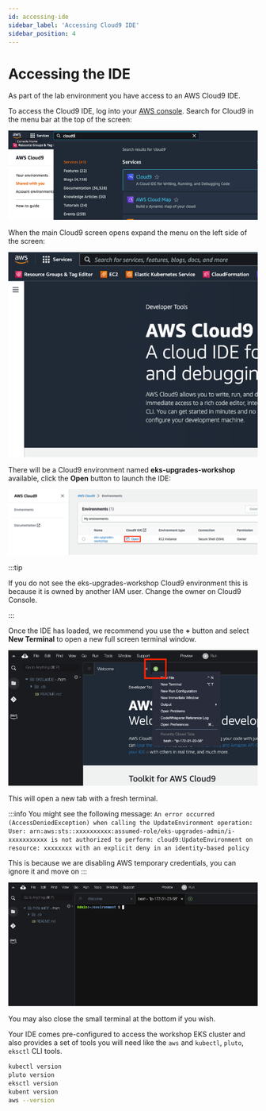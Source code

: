 ```yaml
---
id: accessing-ide
sidebar_label: 'Accessing Cloud9 IDE'
sidebar_position: 4
---
```


# Accessing the IDE

As part of the lab environment you have access to an AWS Cloud9 IDE.

To access the Cloud9 IDE, log into your [AWS console](https://console.aws.amazon.com/). Search for Cloud9 in the menu bar at the top of the screen:

![Search for the Cloud9 service](./assets/search.png)

When the main Cloud9 screen opens expand the menu on the left side of the screen:

![Access Cloud9 service menu](./assets/menu.png)

There will be a Cloud9 environment named **eks-upgrades-workshop** available, click the **Open** button to launch the IDE:

![Open the Cloud9 IDE](./assets/environment.png)

:::tip

If you do not see the eks-upgrades-workshop Cloud9 environment this is because it is owned by another IAM user. Change the owner on Cloud9 Console.

:::

Once the IDE has loaded, we recommend you use the **+** button and select **New Terminal** to open a new full screen terminal window.

![Open new Cloud9 terminal](./assets/terminal-open.png)

This will open a new tab with a fresh terminal.

:::info
You might see the following message: `An error occurred (AccessDeniedException) when calling the UpdateEnvironment operation: User: arn:aws:sts::xxxxxxxxxx:assumed-role/eks-upgrades-admin/i-xxxxxxxxxxx is not authorized to perform: cloud9:UpdateEnvironment on resource: xxxxxxxx with an explicit deny in an identity-based policy`

This is because we are disabling AWS temporary credentials, you can ignore it and move on
:::

![Shows new Cloud9 terminal](./assets/terminal.png)

You may also close the small terminal at the bottom if you wish.

Your IDE comes pre-configured to access the workshop EKS cluster and also provides a set of tools you will need like the `aws` and `kubectl`, `pluto`, `eksctl` CLI tools.

```bash
kubectl version
pluto version
eksctl version
kubent version
aws --version
```

<!-- For example, run the following command to get details about your EKS cluster: -->


<!-- TBD: Provision cluster -->
<!-- ```bash
$ aws eks describe-cluster --name $EKS_CLUSTER_NAME
{
    "cluster": {
        "name": "eks-upgrades-workshop",
        "arn": "arn:aws:eks:us-west-2:1234567890:cluster/eks-upgrades-workshop",
        "createdAt": 1662084731.367,
        "endpoint": "https://7C18D86993E776387BB6C040FBA9D359.sk1.us-west-2.eks.amazonaws.com",
[...]
}
```

You can also check that you can connect to your EKS cluster like so:

```bash
$ kubectl get nodes
NAME                                         STATUS   ROLES    AGE     VERSION
ip-10-42-10-176.us-west-2.compute.internal   Ready    <none>   18h     v1.23.9-eks-ba74326
ip-10-42-10-56.us-west-2.compute.internal    Ready    <none>   18h     v1.23.9-eks-ba74326
ip-10-42-11-123.us-west-2.compute.internal   Ready    <none>   18h     v1.23.9-eks-ba74326
``` -->
